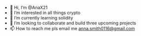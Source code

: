- 👋 Hi, I’m @AnaX21
- 👀 I’m interested in all things crypto 
- 🌱 I’m currently learning solidity 
- 💞️ I’m looking to collaborate and build three upcoming projects 
- 📫 How to reach me pls email me anna.smith0116@gmail.com 

<!---
AnaX21/AnaX21 is a ✨ special ✨ repository because its `README.md` (this file) appears on your GitHub profile.
You can click the Preview link to take a look at your changes.
--->
